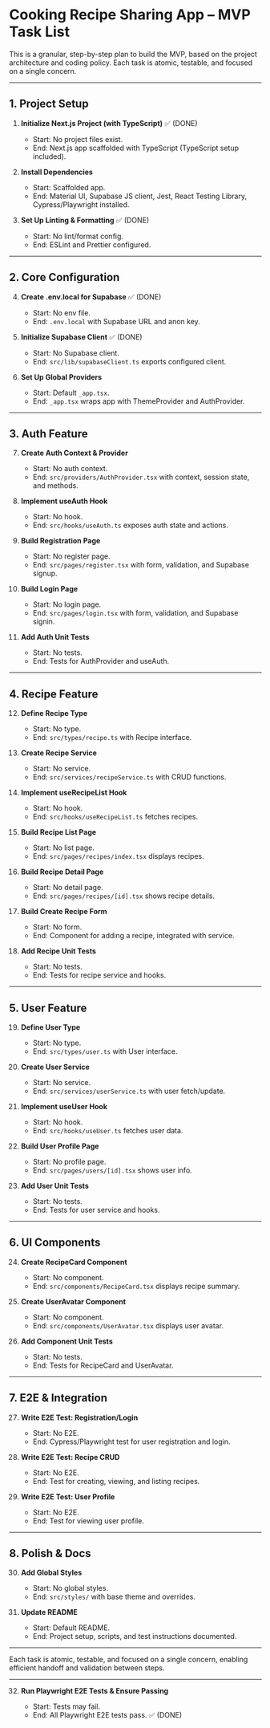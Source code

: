 # Cooking Recipe Sharing App – MVP Task List

This is a granular, step-by-step plan to build the MVP, based on the project architecture and coding policy. Each task is atomic, testable, and focused on a single concern.

---

## 1. Project Setup

1. **Initialize Next.js Project (with TypeScript)** ✅ (DONE)

   - Start: No project files exist.
   - End: Next.js app scaffolded with TypeScript (TypeScript setup included).

2. **Install Dependencies**

   - Start: Scaffolded app.
   - End: Material UI, Supabase JS client, Jest, React Testing Library, Cypress/Playwright installed.

3. **Set Up Linting & Formatting** ✅ (DONE)
   - Start: No lint/format config.
   - End: ESLint and Prettier configured.

---

## 2. Core Configuration

4. **Create .env.local for Supabase** ✅ (DONE)

   - Start: No env file.
   - End: `.env.local` with Supabase URL and anon key.

5. **Initialize Supabase Client** ✅ (DONE)

   - Start: No Supabase client.
   - End: `src/lib/supabaseClient.ts` exports configured client.

6. **Set Up Global Providers**
   - Start: Default `_app.tsx`.
   - End: `_app.tsx` wraps app with ThemeProvider and AuthProvider.

---

## 3. Auth Feature

7. **Create Auth Context & Provider**

   - Start: No auth context.
   - End: `src/providers/AuthProvider.tsx` with context, session state, and methods.

8. **Implement useAuth Hook**

   - Start: No hook.
   - End: `src/hooks/useAuth.ts` exposes auth state and actions.

9. **Build Registration Page**

   - Start: No register page.
   - End: `src/pages/register.tsx` with form, validation, and Supabase signup.

10. **Build Login Page**

    - Start: No login page.
    - End: `src/pages/login.tsx` with form, validation, and Supabase signin.

11. **Add Auth Unit Tests**
    - Start: No tests.
    - End: Tests for AuthProvider and useAuth.

---

## 4. Recipe Feature

12. **Define Recipe Type**

    - Start: No type.
    - End: `src/types/recipe.ts` with Recipe interface.

13. **Create Recipe Service**

    - Start: No service.
    - End: `src/services/recipeService.ts` with CRUD functions.

14. **Implement useRecipeList Hook**

    - Start: No hook.
    - End: `src/hooks/useRecipeList.ts` fetches recipes.

15. **Build Recipe List Page**

    - Start: No list page.
    - End: `src/pages/recipes/index.tsx` displays recipes.

16. **Build Recipe Detail Page**

    - Start: No detail page.
    - End: `src/pages/recipes/[id].tsx` shows recipe details.

17. **Build Create Recipe Form**

    - Start: No form.
    - End: Component for adding a recipe, integrated with service.

18. **Add Recipe Unit Tests**
    - Start: No tests.
    - End: Tests for recipe service and hooks.

---

## 5. User Feature

19. **Define User Type**

    - Start: No type.
    - End: `src/types/user.ts` with User interface.

20. **Create User Service**

    - Start: No service.
    - End: `src/services/userService.ts` with user fetch/update.

21. **Implement useUser Hook**

    - Start: No hook.
    - End: `src/hooks/useUser.ts` fetches user data.

22. **Build User Profile Page**

    - Start: No profile page.
    - End: `src/pages/users/[id].tsx` shows user info.

23. **Add User Unit Tests**
    - Start: No tests.
    - End: Tests for user service and hooks.

---

## 6. UI Components

24. **Create RecipeCard Component**

    - Start: No component.
    - End: `src/components/RecipeCard.tsx` displays recipe summary.

25. **Create UserAvatar Component**

    - Start: No component.
    - End: `src/components/UserAvatar.tsx` displays user avatar.

26. **Add Component Unit Tests**
    - Start: No tests.
    - End: Tests for RecipeCard and UserAvatar.

---

## 7. E2E & Integration

27. **Write E2E Test: Registration/Login**

    - Start: No E2E.
    - End: Cypress/Playwright test for user registration and login.

28. **Write E2E Test: Recipe CRUD**

    - Start: No E2E.
    - End: Test for creating, viewing, and listing recipes.

29. **Write E2E Test: User Profile**
    - Start: No E2E.
    - End: Test for viewing user profile.

---

## 8. Polish & Docs

30. **Add Global Styles**

    - Start: No global styles.
    - End: `src/styles/` with base theme and overrides.

31. **Update README**
    - Start: Default README.
    - End: Project setup, scripts, and test instructions documented.

---

Each task is atomic, testable, and focused on a single concern, enabling efficient handoff and validation between steps.

---

32. **Run Playwright E2E Tests & Ensure Passing**

    - Start: Tests may fail.
    - End: All Playwright E2E tests pass. ✅ (DONE)
